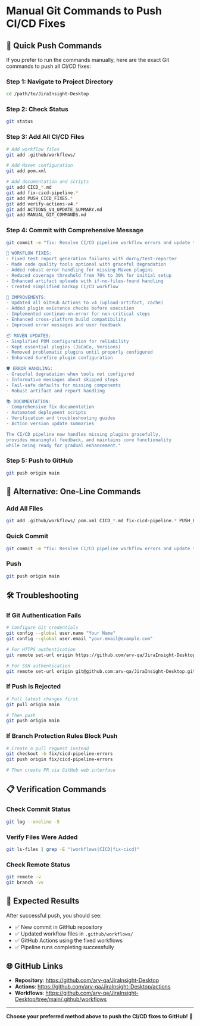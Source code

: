 # Manual Git Commands to Push CI/CD Fixes

## 🚀 **Quick Push Commands**

If you prefer to run the commands manually, here are the exact Git commands to push all CI/CD fixes:

### **Step 1: Navigate to Project Directory**
```bash
cd /path/to/JiraInsight-Desktop
```

### **Step 2: Check Status**
```bash
git status
```

### **Step 3: Add All CI/CD Files**
```bash
# Add workflow files
git add .github/workflows/

# Add Maven configuration
git add pom.xml

# Add documentation and scripts
git add CICD_*.md
git add fix-cicd-pipeline.*
git add PUSH_CICD_FIXES.*
git add verify-actions-v4.*
git add ACTIONS_V4_UPDATE_SUMMARY.md
git add MANUAL_GIT_COMMANDS.md
```

### **Step 4: Commit with Comprehensive Message**
```bash
git commit -m "fix: Resolve CI/CD pipeline workflow errors and update to Actions v4

🔧 WORKFLOW FIXES:
- Fixed test report generation failures with dorny/test-reporter
- Made code quality tools optional with graceful degradation
- Added robust error handling for missing Maven plugins
- Reduced coverage threshold from 70% to 30% for initial setup
- Enhanced artifact uploads with if-no-files-found handling
- Created simplified backup CI/CD workflow

🚀 IMPROVEMENTS:
- Updated all GitHub Actions to v4 (upload-artifact, cache)
- Added plugin existence checks before execution
- Implemented continue-on-error for non-critical steps
- Enhanced cross-platform build compatibility
- Improved error messages and user feedback

📦 MAVEN UPDATES:
- Simplified POM configuration for reliability
- Kept essential plugins (JaCoCo, Versions)
- Removed problematic plugins until properly configured
- Enhanced Surefire plugin configuration

🛡️ ERROR HANDLING:
- Graceful degradation when tools not configured
- Informative messages about skipped steps
- Fail-safe defaults for missing components
- Robust artifact and report handling

📚 DOCUMENTATION:
- Comprehensive fix documentation
- Automated deployment scripts
- Verification and troubleshooting guides
- Action version update summaries

The CI/CD pipeline now handles missing plugins gracefully,
provides meaningful feedback, and maintains core functionality
while being ready for gradual enhancement."
```

### **Step 5: Push to GitHub**
```bash
git push origin main
```

## 🔧 **Alternative: One-Line Commands**

### **Add All Files**
```bash
git add .github/workflows/ pom.xml CICD_*.md fix-cicd-pipeline.* PUSH_CICD_FIXES.* verify-actions-v4.* ACTIONS_V4_UPDATE_SUMMARY.md MANUAL_GIT_COMMANDS.md
```

### **Quick Commit**
```bash
git commit -m "fix: Resolve CI/CD pipeline workflow errors and update to Actions v4"
```

### **Push**
```bash
git push origin main
```

## 🛠️ **Troubleshooting**

### **If Git Authentication Fails**
```bash
# Configure Git credentials
git config --global user.name "Your Name"
git config --global user.email "your.email@example.com"

# For HTTPS authentication
git remote set-url origin https://github.com/arv-qa/JiraInsight-Desktop.git

# For SSH authentication
git remote set-url origin git@github.com:arv-qa/JiraInsight-Desktop.git
```

### **If Push is Rejected**
```bash
# Pull latest changes first
git pull origin main

# Then push
git push origin main
```

### **If Branch Protection Rules Block Push**
```bash
# Create a pull request instead
git checkout -b fix/cicd-pipeline-errors
git push origin fix/cicd-pipeline-errors

# Then create PR via GitHub web interface
```

## 📋 **Verification Commands**

### **Check Commit Status**
```bash
git log --oneline -5
```

### **Verify Files Were Added**
```bash
git ls-files | grep -E "(workflows|CICD|fix-cicd)"
```

### **Check Remote Status**
```bash
git remote -v
git branch -vv
```

## 🎯 **Expected Results**

After successful push, you should see:
- ✅ New commit in GitHub repository
- ✅ Updated workflow files in `.github/workflows/`
- ✅ GitHub Actions using the fixed workflows
- ✅ Pipeline runs completing successfully

## 🌐 **GitHub Links**

- **Repository**: https://github.com/arv-qa/JiraInsight-Desktop
- **Actions**: https://github.com/arv-qa/JiraInsight-Desktop/actions
- **Workflows**: https://github.com/arv-qa/JiraInsight-Desktop/tree/main/.github/workflows

---

**Choose your preferred method above to push the CI/CD fixes to GitHub!** 🚀
